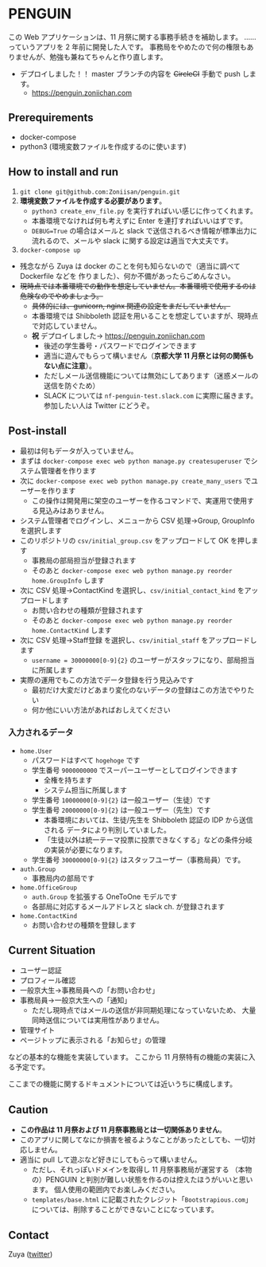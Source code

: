 # PENGUIN
この Web アプリケーションは、11 月祭に関する事務手続きを補助します。
……っていうアプリを 2 年前に開発した人です。
事務局をやめたので何の権限もありませんが、勉強も兼ねてちゃんと作り直します。

* デプロイしました！！ master ブランチの内容を ~~CircleCI~~ 手動で push します。
    * https://penguin.zoniichan.com

## Prerequirements
* docker-compose
* python3 (環境変数ファイルを作成するのに使います)

## How to install and run
1. `git clone git@github.com:Zoniisan/penguin.git`
1. **環境変数ファイルを作成する必要があります**。
    * `python3 create_env_file.py` を実行すればいい感じに作ってくれます。
    * 本番環境でなければ何も考えずに Enter を連打すればいいはずです。
    * `DEBUG=True` の場合はメールと slack で送信されるべき情報が標準出力に
    流れるので、メールや slack に関する設定は適当で大丈夫です。
1. `docker-compose up`

* 残念ながら Zuya は docker のことを何も知らないので（適当に調べて Dockerfile などを
作りました）、何か不備があったらごめんなさい。
* ~~現時点では本番環境での動作を想定していません。本番環境で使用するのは危険なのでやめましょう。~~
    * ~~具体的には、gunicorn, nginx 関連の設定をまだしていません。~~
    * 本番環境では Shibboleth 認証を用いることを想定していますが、現時点で対応していません。
    * **祝** デプロイしました→ https://penguin.zoniichan.com
        * 後述の学生番号・パスワードでログインできます
        * 適当に遊んでもらって構いません（**京都大学 11 月祭とは何の関係もない点に注意**）。
        * ただしメール送信機能については無効にしてあります（迷惑メールの送信を防ぐため）
        * SLACK については `nf-penguin-test.slack.com` に実際に届きます。参加したい人は Twitter にどうぞ。

## Post-install
* 最初は何もデータが入っていません。
* まずは `docker-compose exec web python manage.py createsuperuser` でシステム管理者を作ります
* 次に `docker-compose exec web python manage.py create_many_users` でユーザーを作ります
    * この操作は開発用に架空のユーザーを作るコマンドで、実運用で使用する見込みはありません。
* システム管理者でログインし、メニューから CSV 処理→Group, GroupInfo を選択します
* このリポジトリの `csv/initial_group.csv` をアップロードして OK を押します
    * 事務局の部局担当が登録されます
    * そのあと `docker-compose exec web python manage.py reorder home.GroupInfo` します
* 次に CSV 処理→ContactKind を選択し、`csv/initial_contact_kind` をアップロードします
    * お問い合わせの種類が登録されます
    * そのあと `docker-compose exec web python manage.py reorder home.ContactKind` します
* 次に CSV 処理→Staff登録 を選択し、`csv/initial_staff` をアップロードします
    * `username = 30000000[0-9]{2}` のユーザーがスタッフになり、部局担当に所属します
* 実際の運用でもこの方法でデータ登録を行う見込みです
    * 最初だけ大変だけどあまり変化のないデータの登録はこの方法でやりたい
    * 何か他にいい方法があればおしえてください

### 入力されるデータ
* `home.User`
    * パスワードはすべて `hogehoge` です
    * 学生番号 `9000000000` でスーパーユーザーとしてログインできます
        * 全権を持ちます
        * システム担当に所属します
    * 学生番号 `10000000[0-9]{2}` は一般ユーザー（生徒）です
    * 学生番号 `20000000[0-9]{2}` は一般ユーザー（先生）です
        * 本番環境においては、生徒/先生を Shibboleth 認証の IDP から送信される
        データにより判別していました。
        * 「生徒以外は統一テーマ投票に投票できなくする」などの条件分岐の実装が必要になります。
    * 学生番号 `30000000[0-9]{2}` はスタッフユーザー（事務局員）です。
* `auth.Group`
    * 事務局内の部局です
* `home.OfficeGroup`
    * `auth.Group` を拡張する OneToOne モデルです
    * 各部局に対応するメールアドレスと slack ch. が登録されます
* `home.ContactKind`
    * お問い合わせの種類を登録します

## Current Situation
* ユーザー認証
* プロフィール確認
* 一般京大生→事務局員への「お問い合わせ」
* 事務局員→一般京大生への「通知」
    * ただし現時点ではメールの送信が非同期処理になっていないため、
    大量同時送信については実用性がありません。
* 管理サイト
* ページトップに表示される「お知らせ」の管理

などの基本的な機能を実装しています。
ここから 11 月祭特有の機能の実装に入る予定です。

ここまでの機能に関するドキュメントについては近いうちに構成します。

## Caution
* **この作品は 11 月祭および 11 月祭事務局とは一切関係ありません**。
* このアプリに関してなにか損害を被るようなことがあったとしても、一切対応しません。
* 適当に pull して遊ぶなど好きにしてもらって構いません。
    * ただし、それっぽいドメインを取得し 11 月祭事務局が運営する
    （本物の）PENGUIN と判別が難しい状態を作るのは控えたほうがいいと思います。
    個人使用の範囲内でお楽しみください。
    * `templates/base.html` に記載されたクレジット「`Bootstrapious.com`」
    については、削除することができないことになっています。


## Contact
Zuya ([twitter](https://twitter.com/Zoniichan))
